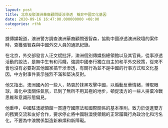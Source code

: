 ```yaml
---
layout: post
title: 北京反駁澳洲華裔顧問疑涉滲透　稱非中國文化基因
date: 2020-09-16 16:47:00.000000000 +08:00
categories: rthk
---
```


據傳媒報道，澳洲警方調查澳洲華裔顧問張智森，協助中國滲透澳洲政壇的案件時，查獲張智森與中國外交人員的通訊紀錄。

在北京，外交部發言人汪文斌批評，澳洲個別傳媒指總領館以及其官員，從事滲透活動的說法，是無中生有和污衊，強調中國奉行獨立自主的和平外交政策，從來不會也沒有必要對其他國家搞干涉滲透，有關行為並不是中國的行事方式和文化基因，中方對事件表示強烈不滿和堅決反對。

他又指出，澳洲國內的一些人，熱衷於抹黑攻擊中國，以煽動反華情緒，博取眼球，毒化中澳關係氣氛，已到了無所不用其極的地步，頓促澳方的一些人拼棄冷戰思維和意識形態偏見。

他重申，中國駐澳總領館一貫遵守國際法和國際關係的基本準則，致力於促進雙方的務實交流和友好合作，要求停止將中國駐澳使領館的正常履職行為政治化和污名化，不要為中澳關係製造新麻煩和新障礙。
